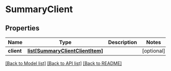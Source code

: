 # SummaryClient

## Properties
Name | Type | Description | Notes
------------ | ------------- | ------------- | -------------
**client** | [**list[SummaryClientClientItem]**](SummaryClientClientItem.md) |  | [optional] 

[[Back to Model list]](../README.md#documentation-for-models) [[Back to API list]](../README.md#documentation-for-api-endpoints) [[Back to README]](../README.md)



